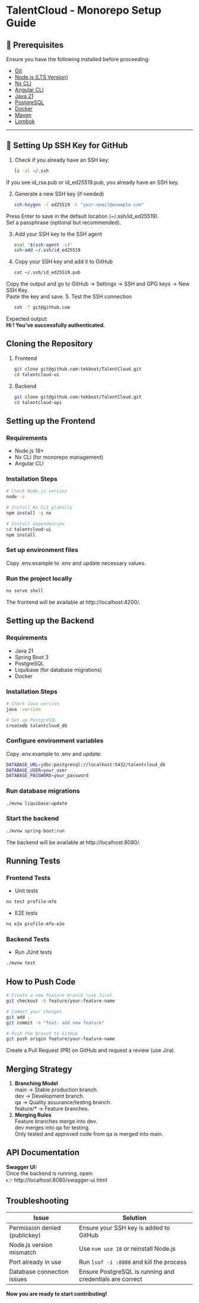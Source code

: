 # TalentCloud - Monorepo Setup Guide

## 📌 Prerequisites

Ensure you have the following installed before proceeding:

- [Git](https://git-scm.com/downloads)
- [Node.js (LTS Version)](https://nodejs.org/)
- [Nx CLI](https://nx.dev/getting-started/installation)
- [Angular CLI](https://angular.io/cli)
- [Java 21](https://adoptium.net/)
- [PostgreSQL](https://www.postgresql.org/download/)
- [Docker](https://www.docker.com/products/docker-desktop/)
- [Maven](https://maven.apache.org/download.cgi)
- [Lombok](https://projectlombok.org/download)

---

## 🔑 Setting Up SSH Key for GitHub

1. Check if you already have an SSH key:
```sh
   ls -al ~/.ssh
```
If you see id_rsa.pub or id_ed25519.pub, you already have an SSH key.

2. Generate a new SSH key (if needed)
```sh
   ssh-keygen -t ed25519 -C "your-email@example.com"
```
Press Enter to save in the default location (~/.ssh/id_ed25519).   
Set a passphrase (optional but recommended).

3. Add your SSH key to the SSH agent
```sh
   eval "$(ssh-agent -s)" 
   ssh-add ~/.ssh/id_ed25519
```
4. Copy your SSH key and add it to GitHub
```sh
   cat ~/.ssh/id_ed25519.pub
```
Copy the output and go to GitHub → Settings → SSH and GPG keys → New SSH Key.  
Paste the key and save.
5. Test the SSH connection
```sh
   ssh -T git@github.com
```
Expected output:  
**Hi <username>! You've successfully authenticated.**

## Cloning the Repository
1. Frontend
```sh
   git clone git@github.com:tekboot/TalentCloud.git
   cd talentcloud-ui
```
2. Backend
```sh
   git clone git@github.com:tekboot/TalentCloud.git
   cd talentcloud-api
```

## Setting up the Frontend
### Requirements
- Node.js 18+
- Nx CLI (for monorepo management)
- Angular CLI
### Installation Steps
```sh
# Check Node.js version
node -v

# Install Nx CLI globally
npm install -g nx

# Install dependencies
cd talentcloud-ui
npm install
```
### Set up environment files
Copy .env.example to .env and update necessary values.
### Run the project locally
```sh
nx serve shell
```
The frontend will be available at http://localhost:4200/.

## Setting up the Backend
### Requirements
- Java 21
- Spring Boot 3
- PostgreSQL
- Liquibase (for database migrations)
- Docker 
### Installation Steps
```sh
# Check Java version
java -version

# Set up PostgreSQL
createdb talentcloud_db
```
### Configure environment variables
Copy .env.example to .env and update:
```sh
DATABASE_URL=jdbc:postgresql://localhost:5432/talentcloud_db
DATABASE_USER=your_user
DATABASE_PASSWORD=your_password
```
### Run database migrations
```sh
./mvnw liquibase:update
```
### Start the backend
```sh
./mvnw spring-boot:run
```
The backend will be available at http://localhost:8080/.

## Running Tests
### Frontend Tests
- Unit tests
```sh
nx test profile-mfe
```
- E2E tests
```sh
nx e2e profile-mfe-e2e
```
### Backend Tests
- Run JUnit tests
```sh
./mvnw test
```

## How to Push Code
```sh
# Create a new feature branch (use Jira)
git checkout -b feature/your-feature-name

# Commit your changes
git add .
git commit -m "feat: add new feature"

# Push the branch to GitHub
git push origin feature/your-feature-name
```
Create a Pull Request (PR) on GitHub and request a review (use Jira).


## Merging Strategy
1. **Branching Model**  
  main → Stable production branch.  
  dev → Development branch.  
  qa → Quality assurance/testing branch.  
  feature/* → Feature branches.  
2. **Merging Rules**  
   Feature branches merge into dev.  
   dev merges into qa for testing.  
   Only tested and approved code from qa is merged into main.

## API Documentation
**Swagger UI:**  
Once the backend is running, open:  
👉 http://localhost:8080/swagger-ui.html

## Troubleshooting

| **Issue**                        | **Solution**                                      |
|----------------------------------|--------------------------------------------------|
| Permission denied (publickey)    | Ensure your SSH key is added to GitHub           |
| Node.js version mismatch        | Use `nvm use 18` or reinstall Node.js            |
| Port already in use             | Run `lsof -i :8080` and kill the process         |
| Database connection issues      | Ensure PostgreSQL is running and credentials are correct |


**Now you are ready to start contributing!**

   


